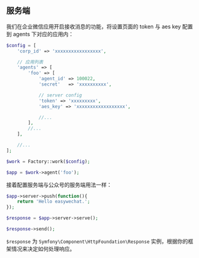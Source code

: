 ## 服务端

我们在企业微信应用开启接收消息的功能，将设置页面的 token 与 aes key 配置到 agents 下对应的应用内：

```php
$config = [
    'corp_id' => 'xxxxxxxxxxxxxxxxx',

    // 应用列表
    'agents' => [
        'foo' => [
            'agent_id' => 100022,
            'secret'   => 'xxxxxxxxxx',

            // server config
            'token' => 'xxxxxxxxx',
            'aes_key' => 'xxxxxxxxxxxxxxxxxx',

            //...
        ],
        //...
    ],

    //...
];

$work = Factory::work($config);

$app = $work->agent('foo');
```

接着配置服务端与公众号的服务端用法一样：

```php
$app->server->push(function(){
    return 'Hello easywechat.';
});

$response = $app->server->serve();

$response->send();
```

`$response` 为 `Symfony\Component\HttpFoundation\Response` 实例，根据你的框架情况来决定如何处理响应。
